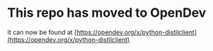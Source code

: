 # This repo has moved to OpenDev

It can now be found at [https://opendev.org/x/python-distilclient](https://opendev.org/x/python-distilclient)
